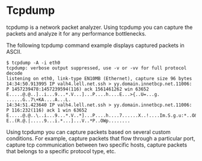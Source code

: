 # Tcpdump

tcpdump is a network packet analyzer. Using tcpdump you can capture the packets and analyze it for any performance bottlenecks.

The following tcpdump command example displays captured packets in ASCII.

```
$ tcpdump -A -i eth0
tcpdump: verbose output suppressed, use -v or -vv for full protocol decode
listening on eth0, link-type EN10MB (Ethernet), capture size 96 bytes
14:34:50.913995 IP valh4.lell.net.ssh > yy.domain.innetbcp.net.11006: P 1457239478:1457239594(116) ack 1561461262 win 63652
E.....@.@..]..i...9...*.V...]...P....h....E...>{..U=...g.
......G..7\+KA....A...L.
14:34:51.423640 IP valh4.lell.net.ssh > yy.domain.innetbcp.net.11006: P 116:232(116) ack 1 win 63652
E.....@.@..\..i...9...*.V..*]...P....h....7......X..!....Im.S.g.u:*..O&....^#Ba...
E..(R.@.|.....9...i.*...]...V..*P..OWp........
```

Using tcpdump you can capture packets based on several custom conditions. For example, capture packets that flow through a particular port, capture tcp communication between two specific hosts, capture packets that belongs to a specific protocol type, etc.